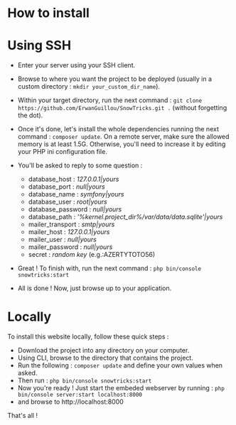 How to install
==============

# Using SSH
- Enter your server using your SSH client.
- Browse to where you want the project to be deployed (usually in a custom directory : `mkdir your_custom_dir_name`).
- Within your target directory, run the next command : `git clone https://github.com/ErwanGuillou/SnowTricks.git .` (without forgetting the dot). 
- Once it's done, let's install the whole dependencies running the next command : `composer update`. On a remote server, make sure the allowed memory is at least 1.5G. Otherwise, you'll need to increase it by editing your PHP ini configuration file.
- You'll be asked to reply to some question :

  * database_host : *127.0.0.1|yours*
  * database_port : *null|yours*
  * database_name : *symfony|yours*
  * database_user : *root|yours*
  * database_password : *null|yours*
  * database_path : *'%kernel.project_dir%/var/data/data.sqlite'|yours*
  * mailer_transport : *smtp|yours*
  * mailer_host : *127.0.0.1|yours*
  * mailer_user : *null|yours*
  * mailer_password : *null|yours*
  * secret : *random key* (e.g.:AZERTYTOTO56)

- Great ! To finish with, run the next command : `php bin/console snowtricks:start`
- All is done ! Now, just browse up to your application.

# Locally
To install this website locally, follow these quick steps :
- Download the project into any directory on your computer.
- Using CLI, browse to the directory that contains the project.
- Run the following : `composer update` and define your own values when asked.
- Then run : `php bin/console snowtricks:start`
- Now you're ready ! Just start the embeded webserver by running : `php bin/console server:start localhost:8000`
- and browse to http://localhost:8000

That's all !
